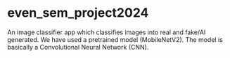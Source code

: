 # even_sem_project2024
An image classifier app which classifies images into real and fake/AI generated. We have used a pretrained model (MobileNetV2). 
The model is basically a Convolutional Neural Network (CNN).
